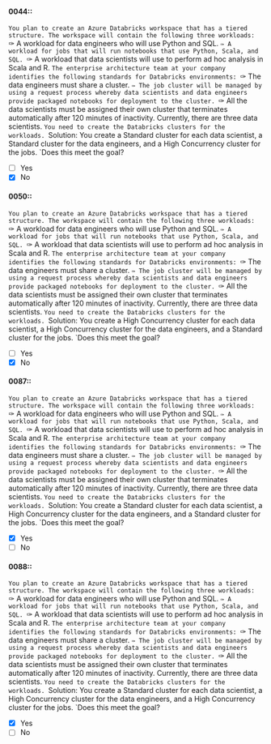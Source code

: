 
#### 0044::
`You plan to create an Azure Databricks workspace that has a tiered structure. The workspace will contain the following three workloads:
`✑ A workload for data engineers who will use Python and SQL.
`✑ A workload for jobs that will run notebooks that use Python, Scala, and SQL.
`✑ A workload that data scientists will use to perform ad hoc analysis in Scala and R.
`The enterprise architecture team at your company identifies the following standards for Databricks environments:
`✑ The data engineers must share a cluster.
`✑ The job cluster will be managed by using a request process whereby data scientists and data engineers provide packaged notebooks for deployment to the cluster.
`✑ All the data scientists must be assigned their own cluster that terminates automatically after 120 minutes of inactivity. Currently, there are three data scientists.
`You need to create the Databricks clusters for the workloads.
`Solution: You create a Standard cluster for each data scientist, a Standard cluster for the data engineers, and a High Concurrency cluster for the jobs.
`Does this meet the goal?
- [ ] Yes
- [x] No

#### 0050::
`You plan to create an Azure Databricks workspace that has a tiered structure. The workspace will contain the following three workloads:
`✑ A workload for data engineers who will use Python and SQL.
`✑ A workload for jobs that will run notebooks that use Python, Scala, and SQL.
`✑ A workload that data scientists will use to perform ad hoc analysis in Scala and R.
`The enterprise architecture team at your company identifies the following standards for Databricks environments:
`✑ The data engineers must share a cluster.
`✑ The job cluster will be managed by using a request process whereby data scientists and data engineers provide packaged notebooks for deployment to the cluster.
`✑ All the data scientists must be assigned their own cluster that terminates automatically after 120 minutes of inactivity. Currently, there are three data scientists.
`You need to create the Databricks clusters for the workloads.
`Solution: You create a High Concurrency cluster for each data scientist, a High Concurrency cluster for the data engineers, and a Standard cluster for the jobs.
`Does this meet the goal?
- [ ] Yes
- [x] No

#### 0087::
`You plan to create an Azure Databricks workspace that has a tiered structure. The workspace will contain the following three workloads:
`✑ A workload for data engineers who will use Python and SQL.
`✑ A workload for jobs that will run notebooks that use Python, Scala, and SQL.
`✑ A workload that data scientists will use to perform ad hoc analysis in Scala and R.
`The enterprise architecture team at your company identifies the following standards for Databricks environments:
`✑ The data engineers must share a cluster.
`✑ The job cluster will be managed by using a request process whereby data scientists and data engineers provide packaged notebooks for deployment to the cluster.
`✑ All the data scientists must be assigned their own cluster that terminates automatically after 120 minutes of inactivity. Currently, there are three data scientists.
`You need to create the Databricks clusters for the workloads.
`Solution: You create a Standard cluster for each data scientist, a High Concurrency cluster for the data engineers, and a Standard cluster for the jobs.
`Does this meet the goal?
- [x] Yes
- [ ] No

#### 0088::
`You plan to create an Azure Databricks workspace that has a tiered structure. The workspace will contain the following three workloads:
`✑ A workload for data engineers who will use Python and SQL.
`✑ A workload for jobs that will run notebooks that use Python, Scala, and SQL.
`✑ A workload that data scientists will use to perform ad hoc analysis in Scala and R.
`The enterprise architecture team at your company identifies the following standards for Databricks environments:
`✑ The data engineers must share a cluster.
`✑ The job cluster will be managed by using a request process whereby data scientists and data engineers provide packaged notebooks for deployment to the cluster.
`✑ All the data scientists must be assigned their own cluster that terminates automatically after 120 minutes of inactivity. Currently, there are three data scientists.
`You need to create the Databricks clusters for the workloads.
`Solution: You create a Standard cluster for each data scientist, a High Concurrency cluster for the data engineers, and a High Concurrency cluster for the jobs.
`Does this meet the goal?
- [x] Yes
- [ ] No
